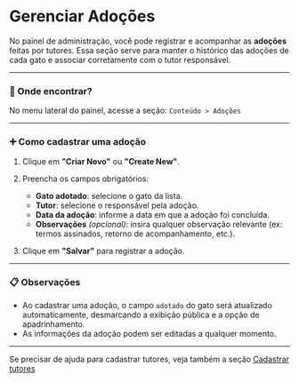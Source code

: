 # Gerenciar Adoções

No painel de administração, você pode registrar e acompanhar as **adoções** feitas por tutores. Essa seção serve para manter o histórico das adoções de cada gato e associar corretamente com o tutor responsável.

---

### 📌 Onde encontrar?

No menu lateral do painel, acesse a seção: `Conteúdo > Adoções`
 



---

### ➕ Como cadastrar uma adoção

1. Clique em **"Criar Novo"** ou **"Create New"**.
2. Preencha os campos obrigatórios:

   - **Gato adotado**: selecione o gato da lista.
   - **Tutor**: selecione o responsável pela adoção.
   - **Data da adoção**: informe a data em que a adoção foi concluída.
   - **Observações** *(opcional)*: insira qualquer observação relevante (ex: termos assinados, retorno de acompanhamento, etc.).

3. Clique em **"Salvar"** para registrar a adoção.

---

### 📋 Observações

- Ao cadastrar uma adoção, o campo `adotado` do gato será atualizado automaticamente, desmarcando a exibição pública e a opção de apadrinhamento.
- As informações da adoção podem ser editadas a qualquer momento.

---

Se precisar de ajuda para cadastrar tutores, veja também a seção [Cadastrar tutores](Cadastrar-tutores)